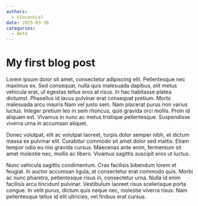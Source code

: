 ```yaml
---
authors: 
  - VincentLel
date: 2025-03-30
categories:
  - meta
---
```


# My first blog post

Lorem ipsum dolor sit amet, consectetur adipiscing elit. Pellentesque nec
maximus ex. Sed consequat, nulla quis malesuada dapibus, elit metus vehicula
erat, ut egestas tellus eros at risus. In hac habitasse platea dictumst.
Phasellus id lacus pulvinar erat consequat pretium. Morbi malesuada arcu mauris
Nam vel justo sem. Nam placerat purus non varius luctus. Integer pretium leo in
sem rhoncus, quis gravida orci mollis. Proin id aliquam est. Vivamus in nunc ac
metus tristique pellentesque. Suspendisse viverra urna in accumsan aliquet.

<!-- more -->

Donec volutpat, elit ac volutpat laoreet, turpis dolor semper nibh, et dictum
massa ex pulvinar elit. Curabitur commodo sit amet dolor sed mattis. Etiam
tempor odio eu nisi gravida cursus. Maecenas ante enim, fermentum sit amet
molestie nec, mollis ac libero. Vivamus sagittis suscipit eros ut luctus.

Nunc vehicula sagittis condimentum. Cras facilisis bibendum lorem et feugiat.
In auctor accumsan ligula, at consectetur erat commodo quis. Morbi ac nunc
pharetra, pellentesque risus in, consectetur urna. Nulla id enim facilisis
arcu tincidunt pulvinar. Vestibulum laoreet risus scelerisque porta congue.
In velit purus, dictum quis neque nec, molestie viverra risus. Nam pellentesque
tellus id elit ultricies, vel finibus erat cursus.